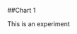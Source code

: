 ##Chart 1

This is an experiment 

<script> var chart = c3.generate({
data: {
// iris data from R
columns: [
['data1', 10],
['data2', 17],
['data3', 31],
],
type : 'pie',
}
}); <script>


This is to see if I can make text appear below a chart

